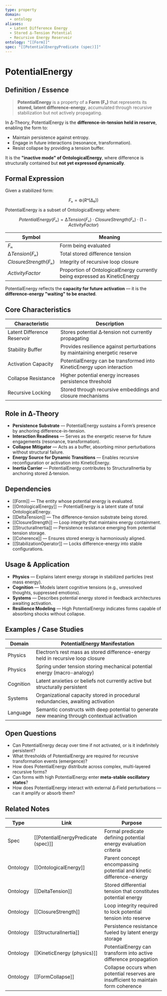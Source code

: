 ```yaml
---
type: property
domain:
  - ontology
aliases:
  - Latent Difference Energy
  - Stored ∆‑Tension Potential
  - Recursive Energy Reservoir
ontology: "[[Form]]"
spec: "[[PotentialEnergyPredicate (spec)]]"
---
```


# PotentialEnergy

## Definition / Essence

> **PotentialEnergy** is a property of a **Form (Fₙ)** that represents its **stored, latent difference-energy**, accumulated through recursive stabilization but not actively propagating.

In ∆‑Theory, PotentialEnergy is the **difference-in-tension held in reserve**, enabling the form to:
- Maintain persistence against entropy.
- Engage in future interactions (resonance, transformation).
- Resist collapse by providing a tension buffer.

It is the **"inactive mode" of OntologicalEnergy**, where difference is structurally contained but **not yet expressed dynamically**.

## Formal Expression

Given a stabilized form:

$$
Fₙ = ⊚(Rⁿ(∆₀))
$$

PotentialEnergy is a subset of OntologicalEnergy where:

$$
PotentialEnergy(Fₙ) = ∆Tension(Fₙ) \cdot ClosureStrength(Fₙ) \cdot (1 - ActivityFactor)
$$

|Symbol|Meaning|
|---|---|
|$Fₙ$|Form being evaluated|
|$∆Tension(Fₙ)$|Total stored difference tension|
|$ClosureStrength(Fₙ)$|Integrity of recursive loop closure|
|$ActivityFactor$|Proportion of OntologicalEnergy currently being expressed as KineticEnergy|

PotentialEnergy reflects the **capacity for future activation** — it is the **difference-energy "waiting" to be enacted**.

## Core Characteristics

|Characteristic|Description|
|---|---|
|Latent Difference Reservoir|Stores potential ∆‑tension not currently propagating|
|Stability Buffer|Provides resilience against perturbations by maintaining energetic reserve|
|Activation Capacity|PotentialEnergy can be transformed into KineticEnergy upon interaction|
|Collapse Resistance|Higher potential energy increases persistence threshold|
|Recursive Locking|Stored through recursive embeddings and closure mechanisms|

## Role in ∆‑Theory

- **Persistence Substrate** — PotentialEnergy sustains a Form’s presence by anchoring difference-in-tension.
- **Interaction Readiness** — Serves as the energetic reserve for future engagements (resonance, transformation).
- **Collapse Mitigator** — Acts as a buffer, absorbing minor perturbations without structural failure.
- **Energy Source for Dynamic Transitions** — Enables recursive reconfiguration or activation into KineticEnergy.
- **Inertia Carrier** — PotentialEnergy contributes to StructuralInertia by anchoring stored ∆‑tension.

## Dependencies

- [[Form]] — The entity whose potential energy is evaluated.
- [[OntologicalEnergy]] — PotentialEnergy is a latent state of total OntologicalEnergy.
- [[DeltaTension]] — The difference-tension substrate being stored.
- [[ClosureStrength]] — Loop integrity that maintains energy containment.
- [[StructuralInertia]] — Persistence resistance emerging from potential tension storage.
- [[Coherence]] — Ensures stored energy is harmoniously aligned.
- [[StabilizationOperator]] — Locks difference-energy into stable configurations.

## Usage & Application

- **Physics** — Explains latent energy storage in stabilized particles (rest mass energy).
- **Cognition** — Models latent cognitive tensions (e.g., unresolved thoughts, suppressed emotions).
- **Systems** — Describes potential energy stored in feedback architectures awaiting activation.
- **Resilience Modeling** — High PotentialEnergy indicates forms capable of absorbing shocks without collapse.

## Examples / Case Studies

|Domain|PotentialEnergy Manifestation|
|---|---|
|Physics|Electron’s rest mass as stored difference-energy held in recursive loop closure|
|Physics|Spring under tension storing mechanical potential energy (macro-analogy)|
|Cognition|Latent anxieties or beliefs not currently active but structurally persistent|
|Systems|Organizational capacity stored in procedural redundancies, awaiting activation|
|Language|Semantic constructs with deep potential to generate new meaning through contextual activation|

## Open Questions

- Can PotentialEnergy decay over time if not activated, or is it indefinitely persistent?
- What thresholds of PotentialEnergy are required for recursive transformation events (emergence)?
- How does PotentialEnergy distribute across complex, multi-layered recursive forms?
- Can forms with high PotentialEnergy enter **meta-stable oscillatory states**?
- How does PotentialEnergy interact with external ∆‑Field perturbations — can it amplify or absorb them?

## Related Notes

|Type|Link|Purpose|
|---|---|---|
|Spec|[[PotentialEnergyPredicate (spec)]]|Formal predicate defining potential energy evaluation criteria|
|Ontology|[[OntologicalEnergy]]|Parent concept encompassing potential and kinetic difference-energy|
|Ontology|[[DeltaTension]]|Stored differential tension that constitutes potential energy|
|Ontology|[[ClosureStrength]]|Loop integrity required to lock potential tension into reserve|
|Ontology|[[StructuralInertia]]|Persistence resistance fueled by latent energy storage|
|Ontology|[[KineticEnergy (physics)]]|PotentialEnergy can transform into active difference propagation|
|Ontology|[[FormCollapse]]|Collapse occurs when potential reserves are insufficient to maintain form coherence|
